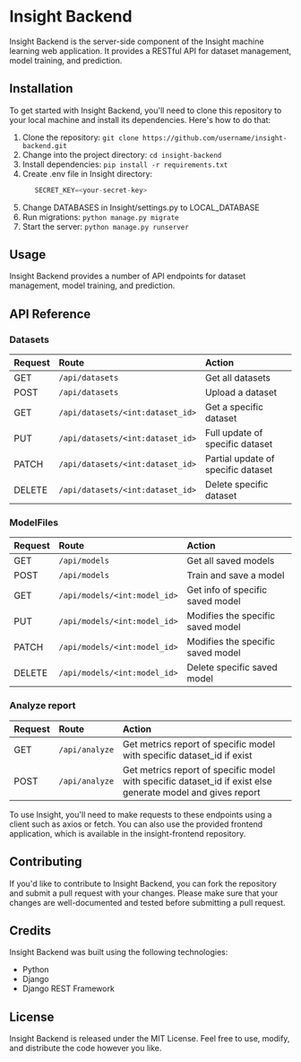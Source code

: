 # Insight Backend

Insight Backend is the server-side component of the Insight machine learning web application. It provides a RESTful API for dataset management, model training, and prediction.

## Installation
To get started with Insight Backend, you'll need to clone this repository to your local machine and install its dependencies. Here's how to do that:

1. Clone the repository: `git clone https://github.com/username/insight-backend.git`
1. Change into the project directory: `cd insight-backend`
1. Install dependencies: `pip install -r requirements.txt`
1. Create .env file in Insight directory: 
   ```Python
      SECRET_KEY=<your-secret-key>
    ```
1. Change DATABASES in Insight/settings.py to LOCAL_DATABASE
1. Run migrations: `python manage.py migrate`
1. Start the server: `python manage.py runserver`

## Usage
Insight Backend provides a number of API endpoints for dataset management, model training, and prediction. 

## API Reference

### Datasets

| Request   | Route                                     | Action                    			|
| :-------- | :-------                               	| :--------------------     			|			
| GET       | ```/api/datasets```                     	| Get all datasets          			|
| POST      | ```/api/datasets```                     	| Upload a dataset          			|
| GET       | ```/api/datasets/<int:dataset_id>```    	| Get a specific dataset				| 
| PUT       | ```/api/datasets/<int:dataset_id>```    	| Full update of specific dataset    	| 
| PATCH     | ```/api/datasets/<int:dataset_id>```    	| Partial update of specific dataset  	| 
| DELETE    | ```/api/datasets/<int:dataset_id>```    	| Delete specific dataset      			| 

### ModelFiles

| Request   | Route                               | Action                    			|
| :-------- | :-------                            | :--------------------     			|			
| GET       | ```/api/models```                   | Get all saved models          		|
| POST      | ```/api/models```                   | Train and save a model         		|
| GET       | ```/api/models/<int:model_id>```    | Get info of specific saved model	| 
| PUT       | ```/api/models/<int:model_id>```    | Modifies the specific saved model	| 
| PATCH     | ```/api/models/<int:model_id>```    | Modifies the specific saved model	| 
| DELETE    | ```/api/models/<int:model_id>```    | Delete specific saved model			| 

### Analyze report

| Request   | Route                              	| Action                    		|
| :-------- | :-------                              |:--------------------     			|			
| GET       | ```/api/analyze```                  	| Get metrics report of specific model with specific dataset_id if exist|
| POST      | ```/api/analyze```                  	| Get metrics report of specific model with specific dataset_id if exist else generate model and gives report|

To use Insight, you'll need to make requests to these endpoints using a client such as axios or fetch. You can also use the provided frontend application, which is available in the insight-frontend repository.

## Contributing
If you'd like to contribute to Insight Backend, you can fork the repository and submit a pull request with your changes. Please make sure that your changes are well-documented and tested before submitting a pull request.

## Credits
Insight Backend was built using the following technologies:

- Python
- Django
- Django REST Framework

## License
Insight Backend is released under the MIT License. Feel free to use, modify, and distribute the code however you like.
